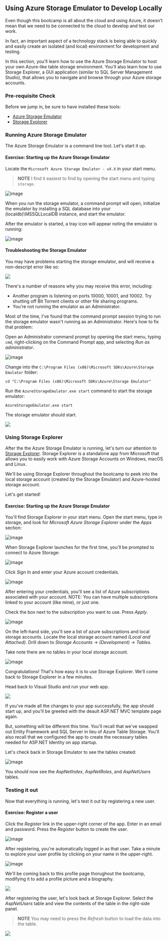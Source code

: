 ## Using Azure Storage Emulator to Develop Locally

Even though this bootcamp is all about the cloud and using Azure, it doesn't mean that we need to be connected to the cloud to develop and test our work.

In fact, an important aspect of a technology stack is being able to quickly and easily create an isolated (and local) environment for development and testing. 

In this section, you'll learn how to use the Azure Storage Emulator to host your own Azure-like table storage environment. You'll also learn how to use Storage Explorer, a GUI application (similar to SQL Server Management Studio), that allows you to navigate and browse through your Azure storage accounts.  

### Pre-requisite Check

Before we jump in, be sure to have installed these tools:

* [Azure Storage Emulator](https://go.microsoft.com/fwlink/?linkid=717179&clcid=0x409)
* [Storage Explorer](http://storageexplorer.com/)

### Running Azure Storage Emulator

The Azure Storage Emulator is a command line tool. Let's start it up.

<h4 class="exercise-start">
    <b>Exercise</b>: Starting up the Azure Storage Emulator
</h4>

Locate the `Microsoft Azure Storage Emulator - vX.X` in your start menu. 

> **NOTE** I find it easiest to find by opening the start menu and typing `storage`.

![image](images/chapter3/run-storage-emulator.gif)

When you run the storage emulator, a command prompt will open, initialize the emulator by installing a SQL database into your (localdb)\MSSQLLocalDB instance, and start the emulator.

After the emulator is started, a tray icon will appear noting the emulator is running:

![image](images/chapter3/emulator-running.png)
 
#### Troubleshooting the Storage Emulator

You may have problems starting the storage emulator, and will receive a non-descript error like so:

<img src="images/chapter3/emulator-error.png" class="img-medium" />

There's a number of reasons why you may receive this error, including:

* Another program is listening on ports 10000, 10001, and 10002. Try shutting off Bit Torrent clients or other file sharing programs.
* You're not running the emulator as an Administrator.

Most of the time, I've found that the command prompt session trying to run the storage emulator wasn't running as an Administrator. Here's how to fix that problem:

Open an Administrator command prompt by opening the start menu, typing `cmd`, right-clicking on the Command Prompt app, and selecting *Run as administrator*.

![image](images/chapter3/admin-cmd.gif)

Change into the `C:\Program Files (x86)\Microsoft SDKs\Azure\Storage Emulator` folder:

```
cd "C:\Program Files (x86)\Microsoft SDKs\Azure\Storage Emulator"
```

Run the `AzureStorageEmulator.exe start` command to start the storage emulator:

```
AzureStorageEmulator.exe start
```

The storage emulator should start.

<img src="images/chapter3/emulator-start.png" class="img-medium" />

<div class="exercise-end"></div>

### Using Storage Explorer

After the the Azure Storage Emulator is running, let's turn our attention to [Storage Explorer](http://storageexplorer.com). Storage Explorer is a standalone app from Microsoft that allows you to easily work with Azure Storage Accounts on Windows, macOS and Linux.

We'll be using Storage Explorer throughout the bootcamp to peek into the local storage account (created by the Storage Emulator) and Azure-hosted storage account. 

Let's get started!

<h4 class="exercise-start">
    <b>Exercise</b>: Starting up the Azure Storage Emulator
</h4>

You'll find Storage Explorer in your start menu. Open the start menu, type in storage, and look for *Microsoft Azure Storage Explorer* under the *Apps* section:

![image](images/chapter3/storage-explorer-launch.gif)

When Storage Explorer launches for the first time, you'll be prompted to connect to Azure Storage:

![image](images/chapter3/azure-prompt.png)

Click *Sign In* and enter your Azure account credentials. 

![image](images/chapter3/sign-in.png)

After entering your credentials, you'll see a list of Azure subscriptions associated with your account. NOTE: You can have multiple subscriptions linked to your account (like mine), or just one.

Check the box next to the subscription you want to use. Press *Apply*.

![image](images/chapter3/azure-subs.png)

On the left-hand side, you'll see a list of azure subscriptions and local storage accounts. Locate the local storage account named *(Local and Attached)*. Drill down to *Storage Accounts* -> *(Development)* -> *Tables*.

Take note there are no tables in your local storage account.

![image](images/chapter3/local-storage.gif)

Congratulations! That's how easy it is to use Storage Explorer. We'll come back to Storage Explorer in a few minutes.

Head back to Visual Studio and run your web app. 

<img src="images/chapter3/launch-web-app.png" class="img-small" />

If you've made all the changes to your app successfully, the app should start up, and you'll be greeted with the deault ASP.NET MVC template page again. 

But, something will be different this time. You'll recall that we've swapped out Entity Framework and SQL Server in lieu of Azure Table Storage. You'll also recall that we configured the app to create the necessary tables needed for ASP.NET Identity on app startup. 

Let's check back in Storage Emulator to see the tables created:

![image](images/chapter3/local-storage-with-tables.gif)

You should now see the *AspNetIndex*, *AspNetRoles*, and *AspNetUsers* tables. 

<div class="exercise-end"></div>

### Testing  it out

Now that everything is running, let's test it out by registering a new user.

<h4 class="exercise-start">
    <b>Exercise</b>: Register a user
</h4>

Click the *Register* link in the upper-right corner of the app. Enter in an email and password. Press the *Register* button to create the user.

![image](images/chapter3/register.png)

After registering, you're automatically logged in as that user. Take a minute to explore your user profile by clicking on your name in the upper-right. 

![image](images/chapter3/view-profile.png)

We'll be coming back to this profile page thorughout the bootcamp, modifying it to add a profile picture and a biography.

<img src="images/chapter3/manage-profile.png" class="img-medium" />

After registering the user, let's look back at Storage Explorer. Select the *AspNetUsers* table and view the contents of the table in the right-side panel. 

> **NOTE** You may need to press the *Refresh* button to load the data into the table.

<img src="images/chapter3/table-data.gif" class="img-large" />

<div class="exercise-end"></div>

